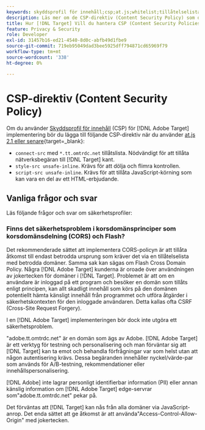 ```yaml
---
keywords: skyddsprofil för innehåll;csp;at.js;whitelist;tillåtelselista;flimmer;pre-hide;prehide
description: Läs mer om de CSP-direktiv (Content Security Policy) som du bör lägga till när du använder Adobe Target.
title: Hur [!DNL Target] Vill du hantera CSP (Content Security Policies)?
feature: Privacy & Security
role: Developer
exl-id: 31457b16-ed21-4540-8d0c-abfb49d1fbe9
source-git-commit: 719eb95049dad3bee5925dff794871cd65969f79
workflow-type: tm+mt
source-wordcount: '338'
ht-degree: 0%

---
```


# CSP-direktiv (Content Security Policy)

Om du använder [Skyddsprofil för innehåll](https://en.wikipedia.org/wiki/Content_Security_Policy) (CSP) för [!DNL Adobe Target] implementering bör du lägga till följande CSP-direktiv när du använder [at.js 2.1 eller senare](https://developer.adobe.com/target/implement/client-side/atjs/target-atjs-versions/){target=_blank}:

* `connect-src` med `*.tt.omtrdc.net` tillåtslista. Nödvändigt för att tillåta nätverksbegäran till [!DNL Target] kant.
* `style-src unsafe-inline`. Krävs för att dölja och flimra kontrollen.
* `script-src unsafe-inline`.  Krävs för att tillåta JavaScript-körning som kan vara en del av ett HTML-erbjudande.

## Vanliga frågor och svar

Läs följande frågor och svar om säkerhetsprofiler:

### Finns det säkerhetsproblem i korsdomänsprinciper som korsdomänsdelning (CORS) och Flash?

Det rekommenderade sättet att implementera CORS-policyn är att tillåta åtkomst till endast betrodda ursprung som kräver det via en tillåtelselista med betrodda domäner. Samma sak kan sägas om Flash Cross Domain Policy. Några [!DNL Adobe Target] kunderna är oroade över användningen av jokertecken för domäner i [!DNL Target]. Problemet är att om en användare är inloggad på ett program och besöker en domän som tillåts enligt principen, kan allt skadligt innehåll som körs på den domänen potentiellt hämta känsligt innehåll från programmet och utföra åtgärder i säkerhetskontexten för den inloggade användaren. Detta kallas ofta CSRF (Cross-Site Request Forgery).

I en [!DNL Adobe Target] implementeringen bör dock inte utgöra ett säkerhetsproblem.

&quot;adobe.tt.omtrdc.net&quot; är en domän som ägs av Adobe. [!DNL Adobe Target] är ett verktyg för testning och personalisering och man förväntar sig att [!DNL Target] kan ta emot och behandla förfrågningar var som helst utan att någon autentisering krävs. Dessa begäranden innehåller nyckel/värde-par som används för A/B-testning, rekommendationer eller innehållspersonalisering.

[!DNL Adobe] inte lagrar personligt identifierbar information (PII) eller annan känslig information om [!DNL Adobe Target] edge-servrar som&quot;adobe.tt.omtrdc.net&quot; pekar på.

Det förväntas att [!DNL Target] kan nås från alla domäner via JavaScript-anrop. Det enda sättet att ge åtkomst är att använda&quot;Access-Control-Allow-Origin&quot; med jokertecken.
